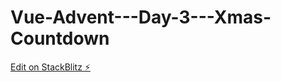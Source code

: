 # Vue-Advent---Day-3---Xmas-Countdown

[Edit on StackBlitz ⚡️](https://stackblitz.com/edit/github-mcjwuo)